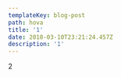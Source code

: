 ```yaml
---
templateKey: blog-post
path: hova
title: '1'
date: 2018-03-10T23:21:24.457Z
description: '1'
---
```

2
